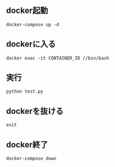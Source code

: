 ## docker起動
```
docker-compose up -d
```

## dockerに入る
```
docker exec -it CONTAINER_ID //bin/bash
```

## 実行
```
python test.py
```

## dockerを抜ける
```
exit
```

## docker終了
```
docker-compose down
```